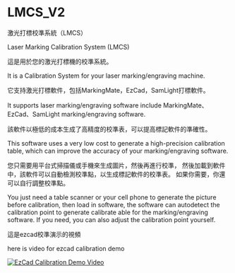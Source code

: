 # LMCS_V2
激光打標校準系統（LMCS）

Laser Marking Calibration System (LMCS)

這是用於您的激光打標機的校準系統。

It is a Calibration System for your laser marking/engraving machine.

它支持激光打標軟件，包括MarkingMate，EzCad，SamLight打標軟件。

It supports laser marking/engraving software include MarkingMate、EzCad、SamLight marking/engraving software.

該軟件以極低的成本生成了高精度的校準表，可以提高標記軟件的準確性。

This software uses a very low cost to generate a high-precision calibration table, which can improve the accuracy of your marking/engraving software.

您只需要用平台式掃描儀或手機來生成圖片，然後再進行校準，
然後加載到軟件中，該軟件可以自動檢測校準點，以生成標記軟件的校準表。
如果你需要，你還可以自行調整校準點。

You just need a table scanner or your cell phone to generate the picture before calibration,
then load in software, the software can autodetect the calibration point to generate calibrate able for the marking/engraving software.
If you need, you can also adjust the calibration point yourself.

這是ezcad校準演示的視頻

here is video for ezcad calibration demo

[![EzCad Calibration Demo Video](http://img.youtube.com/vi/BlMAwHElE2A/0.jpg)](http://www.youtube.com/watch?v=BlMAwHElE2A "EzCad Calibration Demo Video")
